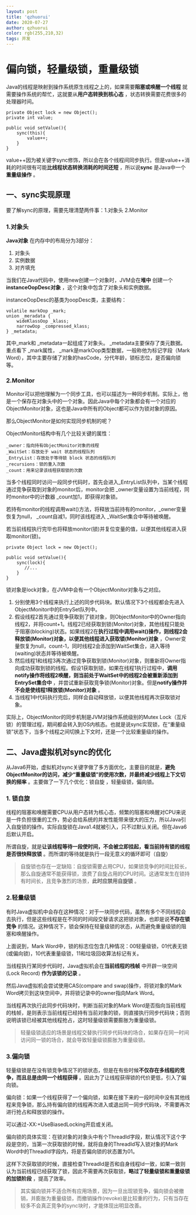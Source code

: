 ```yaml
---
layout: post
title: 'qzhuorui'
date: 2020-07-27
author: qzhuorui
color: rgb(255,210,32)
tags: 并发
---
```




# 偏向锁，轻量级锁，重量级锁

Java的线程是映射到操作系统原生线程之上的，如果需要**阻塞或唤醒一个线程** 就需要操作系统的帮忙，这就要从**用户态转换到核心态** ，状态转换需要花费很多的处理器时间。

```
private Object lock = new Object();
private int value;

public void setValue(){
    sync(this){
        value++;
    }
}
```

value++因为被关键字sync修饰，所以会在各个线程间同步执行。但是value++消耗的时间很有可能**比线程状态转换消耗的时间还短** ，所以说**sync** 是Java中一个**重量级操作** 。

## 一、sync实现原理

要了解sync的原理，需要先理清楚两件事：1.对象头 2.Monitor

### 1.对象头

**Java对象** 在内存中的布局分为3部分：

1. 对象头
2. 实例数据
3. 对齐填充

当我们在Java代码中，使用new创建一个对象时，JVM会在**堆中** 创建一个**instanceOopDesc对象** ，这个对象中包含了对象头和实例数据。

instanceOopDesc的基类为oopDesc类，主要结构：

```
volatile markOop _mark;
union _meradata {
    wideKlassOop _klass;
    narrowOop _compressed_klass;
} _metadata;
```

其中_mark和 _metadata一起组成了对象头。 _metadata主要保存了类元数据。重点看下 _mark属性， _mark是markOop类型数据，一般称他为标记字段（Mark Word），其中主要存储了对象的hasCode，分代年龄，锁标志位，是否偏向锁等。

### 2.Monitor

Monitor可以把他理解为一个同步工具，也可以描述为一种同步机制。实际上，他是一个保存在对象头中的一个对象。因此Java中每个对象都会有一个对应的ObjectMonitor对象，这也是Java中所有的Object都可以作为锁对象的原因。

那么ObjectMonitor是如何实现同步机制的呢？

ObjectMonitor结构中有几个比较关键的属性：

```
_owner：指向持有ObjectMonitor对象的线程
_WaitSet：存放处于 wait 状态的线程队列
_EntryList：存放处于等待锁 block 状态的线程队列
_recursions：锁的重入次数
_count：用来记录该线程获取锁的次数
```

当多个线程同时访问一段同步代码时，首先会进入_EntryList队列中，当某个线程通过竞争获取到对象的monitor后，monitor会把 _owner变量设置为当前线程，同时monitor中的计数器 _count加1，即获得对象锁。

若持有monitor的线程调用wait()方法，将释放当前持有的monitor，_owner变量恢复为null， _count自减1，同时该线程进入 _WaitSet集合中等待被唤醒。

若当前线程执行完毕也将释放monitor(锁)并复位变量的值，以便其他线程进入获取monitor(锁)。

```
private Object lock = new Object();

public void setValue(){
    sync(lock){
       //...
    }
}
```

锁对象是lock对象，在JVM中会有一个ObjectMonitor对象与之对应。

1. 分别使用3个线程来执行上述的同步代码块。默认情况下3个线程都会先进入ObjectMonitor中的EntrySet队列中。
2. 假设线程2首先通过竞争获取到了锁对象，则ObjectMonitor中的Owner指向线程2，并将count+1。线程2已经获取到锁(Monitor)对象，其他线程只能处于阻塞(blocking)状态。如果线程2在**执行过程中调用wait()操作，则线程2会释放锁(Monitor)对象，以便其他线程进入获取锁(Monitor)对象** ，Owner变量恢复为null，count-1，同时线程2会添加到WaitSet集合，进入等待(waiting)状态并等待被唤醒。
3. 然后线程1和线程3再次通过竞争获取到锁(Monitor)对象，则重新将Owner指向成功获取到锁的线程。假设1获取到锁，如果在线程1执行过程中，**调用notify操作将线程2唤醒，则当前处于WaitSet中的线程2会被重新添加到EntrySet集合中** ，并尝试重新获取竞争锁(Monitor)对象。但是**notify操作并不会是使线程1释放锁(Monitor)对象** 。
4. 当线程1中代码执行完后，同样会自动释放锁，以便其他线程再次获取锁对象。

实际上，ObjectMonitor的同步机制是JVM对操作系统级别的Mutex Lock（互斥锁）的管理过程，期间都会转入到OS内核态。也就是说sync实现锁，在“重量级锁”状态下，当多个线程之间切换上下文时，还是一个比较重量级的操作。

## 二、Java虚拟机对sync的优化

从Java6开始，虚拟机对sync关键字做了多方面优化，主要目的就是，**避免ObjectMonitor的访问，减少“重量级锁”的使用次数，并最终减少线程上下文切换的频率** 。主要做了一下几个优化：锁自旋 ，轻量级锁，偏向锁。

### 1. 锁自旋

线程的阻塞和唤醒需要CPU从用户态转为核心态，频繁的阻塞和唤醒对CPU来说是一件负担很重的工作，势必会给系统的并发性能带来很大的压力，所以Java引入自旋锁的操作。实际自旋锁在Java1.4就被引入，只不过默认关闭。但在Java6后默认开启。

所谓自旋，就是**让该线程等待一段使时间，不会被立即挂起，看当前持有锁的线程是否很快释放锁** 。而所谓的等待就是执行一段无意义的循环即可（自旋）

> 自旋锁也存在一定缺陷：自旋锁需要占用CPU，如果锁竞争的时间比较长，那么自旋通常不能获得锁，浪费了自旋占用的CPU时间。这通常发生在锁持有时间长，且竞争激烈的场景，**此时应禁用自旋锁** 。

### 2.轻量级锁

有时Java虚拟机中会存在这种情况：对于一块同步代码，虽然有多个不同线程会去执行，但是这些线程是在不同的时间段交替请求这把锁对象，也即是说**不存在锁竞争** 的情况。这种情况下，锁会保持在轻量级锁的状态，从而避免重量级锁的阻塞和唤醒操作。

上面说到，Mark Word中，锁的标志位包含几种情况：00轻量级锁，01代表无锁(或偏向锁)，10代表重量级锁，11和垃圾回收算法标记有关。

当线程执行某同步代码时，Java虚拟机会在**当前线程的栈帧** 中开辟一块空间(Lock Record) **作为该锁的记录** 。

然后Java虚拟机会尝试使用CAS(compare and swap)操作，将锁对象的Mark Word拷贝到这块空间中，并将锁记录中的owner指向Mark Word。

当线程再次执行此同步代码块时，判断当前对象的Mark Word是否指向当前线程的栈帧，是则表示当前线程已经持有当前对象的锁，则直接执行同步代码块；否则说明该锁已经被其他线程抢占，这时轻量级锁需要膨胀为重量级锁。

> 轻量级锁适应的场景是线程交替执行同步代码块的场合，如果存在同一时间访问同一锁的场合，就会导致轻量级锁膨胀为重量级锁。

### 3.偏向锁

轻量级锁是在没有锁竞争情况下的锁状态，但是在有些时候**不仅存在多线程的竞争，而且总是由同一个线程获得** 。因此为了让线程获得锁的代价更低，引入了偏向锁。

偏向锁：如果一个线程获得了一个偏向锁，如果在接下来的一段时间中没有其他线程来竞争锁，那么持有偏向锁的线程再次进入或退出同一同步代码块，不需要再次进行抢占和释放锁的操作。

可以通过-XX:+UseBiasedLocking开启或关闭。

偏向锁的具体实现：在锁对象的对象头中有个ThreadId字段，默认情况下这个字段是空的，当第一次获取锁的时候，就将自身的ThreadId写入锁对象的Mark Word中的ThreadId字段内，将是否偏向锁的状态置为01。

这样下次获取锁的时候，直接检查ThreadId是否和自身线程Id一致，如果一致则认为当前线程已经获取了锁，因此不需要再次获取锁，**略过了轻量级锁和重量级锁的加锁阶段** ，提高了效率。

> 其实偏向锁并不适合所有应用场景，因为一旦出现锁竞争，偏向锁会被撤销，并膨胀为重量级锁，而撤销操作(revoke)是比较重的行为，只有当存在较多不会真正竞争的sync块时，才能体现出明显改善。

